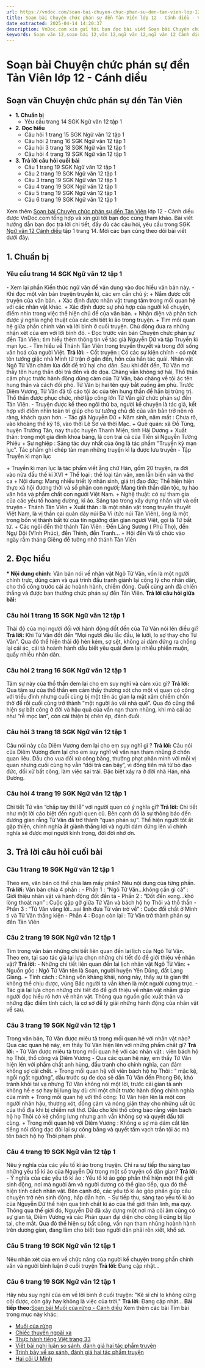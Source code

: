```yaml
---
url: https://vndoc.com/soan-bai-chuyen-chuc-phan-su-den-tan-vien-lop-12-canh-dieu-321540
title: Soạn bài Chuyện chức phán sự đền Tản Viên lớp 12 - Cánh diều - VnDoc.com
date_extracted: 2025-04-14 14:20:37
description: VnDoc.com xin gửi tới bạn đọc bài viết Soạn bài Chuyện chức phán sự đền Tản Viên lớp 12 - Cánh diều. Mời các bạn cùng theo dõi bài viết dưới đây.
keywords: Soạn văn 12,soạn bài 12,văn 12,ngữ văn 12,ngữ văn 12 Cánh diều,soạn ngữ văn 12,giải ngữ văn 12,soạn văn 12 Cánh diều,soạn văn 12 Cánh diều ngắn nhất,soạn bài 12 cánh diều,soạn văn 12 tập 1 trang 14 Cánh diều,Soạn bài Chuyện chức phán sự đền Tản Viên Cánh diều,Soạn bài Chuyện chức phán sự đền Tản Viên,Soạn văn Chuyện chức phán sự đền Tản Viên,Chuyện chức phán sự đền Tản Viên,soạn văn 12 tập 1 trang 14
---
```


# Soạn bài Chuyện chức phán sự đền Tản Viên lớp 12 - Cánh diều
## Soạn văn Chuyện chức phán sự đền Tản Viên
  * **1\. Chuẩn bị**
    * Yêu cầu trang 14 SGK Ngữ văn 12 tập 1
  * **2\. Đọc hiểu**
    * Câu hỏi 1 trang 15 SGK Ngữ văn 12 tập 1
    * Câu hỏi 2 trang 16 SGK Ngữ văn 12 tập 1
    * Câu hỏi 3 trang 18 SGK Ngữ văn 12 tập 1
    * Câu hỏi 4 trang 19 SGK Ngữ văn 12 tập 1
  * **3\. Trả lời câu hỏi cuối bài**
    * Câu 1 trang 19 SGK Ngữ văn 12 tập 1
    * Câu 2 trang 19 SGK Ngữ văn 12 tập 1
    * Câu 3 trang 19 SGK Ngữ văn 12 tập 1
    * Câu 4 trang 19 SGK Ngữ văn 12 tập 1
    * Câu 5 trang 19 SGK Ngữ văn 12 tập 1
    * Câu 6 trang 19 SGK Ngữ văn 12 tập 1

Xem thêm
[Soạn bài Chuyện chức phán sự đền Tản Viên](<https://vndoc.com/soan-bai-chuyen-chuc-phan-su-den-tan-vien-lop-12-canh-dieu-321540>) lớp 12 - Cánh diều được VnDoc.com tổng hợp và xin gửi tới bạn đọc cùng tham khảo. Bài viết hướng dẫn bạn đọc trả lời chi tiết, đầy đủ các câu hỏi, yêu cầu trong SGK [Ngữ văn 12 Cánh diều](<https://vndoc.com/soan-van-12-canh-dieu>) tập 1 trang 14. Mời các bạn cùng theo dõi bài viết dưới đây.
## 1\. Chuẩn bị
### Yêu cầu trang 14 SGK Ngữ văn 12 tập 1
\- Xem lại phần Kiến thức ngữ văn để vận dụng vào đọc hiểu văn bản này.
\- Khi đọc một văn bản truyện truyền kì, các em cần chú ý:
\+ Nắm được cốt truyện của văn bản.
\+ Xác định được nhân vật trung tâm trong mối quan hệ với các nhân vật khác.
\+ Xác định được sự phù hợp của người kể chuyện, điểm nhìn trong việc thể hiện chủ đề của văn bản.
\+ Nhận diện và phân tích được ý nghĩa nghệ thuật của các chi tiết kì ảo trong truyện.
\+ Tìm mối quan hệ giữa phần chính văn và lời bình ở cuối truyện. Chủ động đưa
ra những nhận xét của em với lời bình đó.
\- Đọc trước văn bản Chuyện chức phán sự đền Tản Viên; tìm hiểu thêm thông tin
về tác giả Nguyễn Dữ và tập Truyền kì mạn lục.
\- Tìm hiểu về Thánh Tản Viên trong truyền thuyết và trong đời sống văn hoá của người Việt.
**Trả lời:**
\- Cốt truyện : Có các sự kiện chính - có một tên tướng giặc nhà Minh tử trận ở gần đền, hồn của hắn tác quái. Nhân vật Ngô Tử Văn châm lửa đốt để trừ hại cho dân. Sau khi đốt đền, Tử Văn mơ thấy tên hung thần đòi trả đền và đe dọa. Chàng vẫn không sợ hãi, Thổ thần cảm phục trước hành động dũng cảm của Tử Văn, báo chàng về tội ác tên hung thần và cách đối phó. Tử Văn bị hai tên quỷ bắt xuống âm phủ. Trước Diêm Vương, Tử Văn đã tố cáo tội ác của tên hung thần để hắn bị trừng trị. Thổ thần được phục chức, nhờ lập công lớn Tử Văn giữ chức phán sự đền Tản Viên.
\- Truyện được kể theo ngôi thứ ba, người kể chuyện là tác giả, kết hợp với điểm nhìn toàn tri giúp cho tư tưởng chủ đề của văn bản trở nên rõ ràng, khách quan hơn.
\- Tác giả Nguyễn Dữ
\+ Năm sinh, năm mất : Chưa rõ, vào khoảng thế kỷ 16, vào thời Lê Sơ và thời Mạc.
\+ Quê quán: xã Đỗ Tùng, huyện Trường Tân, nay thuộc huyện Thanh Miện, tỉnh Hải Dương
\+ Xuất thân: trong một gia đình khoa bảng, là con trai cả của Tiến sĩ Nguyễn Tường Phiêu
\+ Sự nghiệp : Sáng tác duy nhất của ông là tác phẩm "Truyền kỳ mạn lục". Tác phẩm ghi chép tản mạn những truyện kì lạ được lưu truyền
\- Tập Truyền kì mạn lục
  
\+ Truyền kì mạn lục là tác phẩm viết ằng chữ Hán, gồm 20 truyện, ra đời vào nửa đầu thế kỉ XVI
\+ Thể loại : thể loại tản văn, xen lẫn biền văn và thơ ca
\+ Nội dung: Mang nhiều triết lý nhân sinh, giá trị đạo đức; Thể hiện hiện thực xã hội đương thời và số phận con người; Mang tinh thần dân tộc, tự hào văn hóa và phẩm chất con người Việt Nam.
\+ Nghệ thuật: có sự tham gia của các yếu tố hoang đường, kì ảo. Sáng tạo trong xây dựng nhân vật và cốt truyện
\- Thánh Tản Viên
\+ Xuất thân : là một nhân vật trong truyền thuyết Việt Nam, là vị thần cai quản dãy núi Ba Vì \(tức núi Tản Viên\), ông là một trong bốn vị thánh bất tử của tín ngưỡng dân gian người Việt, gọi là Tứ bất tử.
\+ Các ngôi đền thờ thánh Tản Viên : Đền Lăng Sương \( Phú Thọ\), đền Ngự Dội \(Vĩnh Phúc\), đền Thính, đền Tranh...
\+ Hội đền Và tổ chức vào ngày rằm tháng Giêng để tưởng nhớ thánh Tản Viên
## 2\. Đọc hiểu
**\* Nội dung chính:** Văn bản nói về nhân vật Ngô Tử Văn, vốn là một người chính trực, dũng cảm và quá trình đấu tranh giành lại công lý cho nhân dân, cho thổ công trước cái ác hoành hành, chiếm đóng. Cuối cùng anh đã chiến thắng và được ban thưởng chức phán sự đền Tản Viên.
**Trả lời câu hỏi giữa bài:**
### Câu hỏi 1 trang 15 SGK Ngữ văn 12 tập 1
Thái độ của mọi người đối với hành động đốt đền của Tử Văn nói lên điều gì?
**Trả lời:**
Khi Tử Văn đốt đền “Mọi người đều lắc đầu, lè lưỡi, lo sợ thay cho Tử Văn”. Qua đó thể hiện thái độ hèn kém, sợ sệt, không ai dám đứng ra chống lại cái ác, cái tà hoành hành dẫu biết yêu quái đem lại nhiều phiền muộn, quấy nhiễu nhân dân.
### Câu hỏi 2 trang 16 SGK Ngữ văn 12 tập 1
Tâm sự này của thổ thần đem lại cho em suy nghĩ và cảm xúc gì?
**Trả lời:**
Qua tâm sự của thổ thần em cảm thấy thương xót cho một vị quan có công với triều đình nhưng cuối cùng bị một tên ác gian lạ mặt xâm chiếm chốn thờ để rồi cuối cùng trở thành “một người áo vải nhà quê”. Qua đó cũng thể hiện sự bất công ở đời và hậu quả của vấn nạn tham nhũng, khi mà cái ác như “rễ mọc lan”, còn cái thiện bị chèn ép, đánh đuổi.
### Câu hỏi 3 trang 18 SGK Ngữ văn 12 tập 1
Câu nói này của Diêm Vương đem lại cho em suy nghĩ gì ?
**Trả lời:**
Câu nói của Diêm Vương đem lại cho em suy nghĩ về vấn nạn tham nhũng ở chốn quan liêu. Dẫu cho vua đối xử công bằng, thưởng phạt phân minh với mỗi vị quan nhưng cuối cùng họ vẫn “dối trá càn bậy”, vì đồng tiền mà từ bỏ đạo đức, đối xử bất công, làm việc sai trái. Đặc biệt xảy ra ở đời nhà Hán, nhà Đường.
### Câu hỏi 4 trang 19 SGK Ngữ văn 12 tập 1
Chi tiết Tử văn “chắp tay thi lễ” với người quen có ý nghĩa gì?
**Trả lời:**
Chi tiết như một lời cáo biệt đến người quen cũ. Bên cạnh đó là sự thông báo đến dương gian rằng Tử Văn đã trở thành “quan phán sự”. Thể hiện người tốt ắt gặp thiện, chính nghĩa ắt giành thắng lợi và người dám đứng lên vì chính nghĩa sẽ được mọi người kính trọng, đời đời nhớ ơn.
## 3\. Trả lời câu hỏi cuối bài
### Câu 1 trang 19 SGK Ngữ văn 12 tập 1
Theo em, văn bản có thể chia làm mấy phần? Nêu nội dung của từng phần.
**Trả lời:**
Văn bản chia 4 phần :
\- Phần 1 : “Ngô Tử Văn...không cần gì cả” : Giới thiệu nhân vật và hành động đốt đền tả
\- Phần 2 : “Đốt đền xong...khó lòng thoát nạn” : Cuộc gặp gỡ giữa Tử Văn và bách hộ họ Thôi và thổ thần
\- Phần 3 : “Tử Văn vâng lời...sai lính đưa Tử văn trở về” : Cuộc đối chất ở Minh ti và Tử Văn thắng kiện
\- Phần 4 : Đoạn còn lại : Tử Văn trở thành phán sự đền Tản Viên
### Câu 2 trang 19 SGK Ngữ văn 12 tập 1
Tìm trong văn bản những chi tiết liên quan đến lai lịch của Ngô Tử Văn. Theo em, tại sao tác giả lại lựa chọn những chi tiết đó để giới thiệu về nhân vật?
**Trả lời:**
\- Những chi tiết liên quan đến lai lịch nhân vật Ngô Tử Văn:
\+ Nguồn gốc : Ngô Tử Văn tên là Soạn, người huyện Yên Dũng, đất Lạng Giang. + Tính cách : Chàng vốn khảng khái, nóng nảy, thấy sự tà gian thì không thể chịu được, vùng Bắc người ta vẫn khen là một người cương trực.
\- Tác giả lại lựa chọn những chi tiết đó để giới thiệu về nhân vật nhằm giúp người đọc hiểu rõ hơn về nhân vật. Thông qua nguồn gốc xuất thân và những đặc điểm tính cách, là cơ sở để lý giải những hành động của nhân vật về sau.
### Câu 3 trang 19 SGK Ngữ văn 12 tập 1
Trong văn bản, Tử Văn được miêu tả trong mối quan hệ với nhân vật nào? Qua các quan hệ này, em thấy Tử Văn hiện lên với những phẩm chất gì?
**Trả lời:**
\- Tử Văn được miêu tả trong mối quan hệ với các nhân vật : viên bách hộ họ Thôi, thổ công và Diêm Vương
\- Qua các quan hệ này, em thấy Tử Văn hiện lên với phẩm chất anh hùng, đấu tranh cho chính nghĩa, can đảm không sợ cái chết.
\+ Trong mối quan hệ với viên bách hộ họ Thôi : “ mặc kệ, ngồi ngất ngưởng”, dẫu trước sự đe dọa sẽ dẫn Tử Văn đến Phong Đô, khó tránh khỏi tai vạ nhưng Tử Văn không nói một lời, trước cái gian tà anh không hề e sợ hay bị lung lay dù chỉ một chút trước hành động chính nghĩa của mình
\+ Trong mối quan hệ với thổ công: Tử Văn hiện lên là một con người nhân hậu, thương xót, đồng cảm và nóng giận thay cho những uất ức của thổ địa khi bị chiếm nơi thờ. Dẫu cho khi thổ công báo rằng viên bách hộ họ Thôi có kẻ chống lưng nhưng anh vẫn không sợ và quyết đấu tới cùng.
\+ Trong mối quan hệ với Diêm Vương : Không e sợ mà dám cất lên tiếng nói dõng dạc đòi lại sự công bằng và quyết tâm vạch trần tội ác mà tên bách hộ họ Thôi phạm phải.
### Câu 4 trang 19 SGK Ngữ văn 12 tập 1
Nêu ý nghĩa của các yếu tố kì ảo trong truyện. Chỉ ra sự tiếp thu sáng tạo những yếu tố kì ảo của Nguyễn Dữ trong một số truyện cổ dân gian?
**Trả lời:**
\- Ý nghĩa của các yếu tố kì ảo : Yếu tố kì ảo góp phần thể hiện một thế giới sinh động, nơi mà người âm và người dương có thể giao tiếp, qua đó thể hiện tính cách nhân vật. Bên cạnh đó, các yếu tố kì ảo góp phần giúp câu chuyện trở nên sinh động, hấp dẫn hơn.
\- Sự tiếp thu, sáng tạo yếu tố kì ảo của Nguyễn Dữ thể hiện qua tính chất kì ảo của thế giới thần linh, ma quỷ. Thông qua thế giới đó, Nguyễn Dữ đã xây dựng một nơi mà cõi âm cũng có sự gian tà, Diêm Vương và các Phán quan đại diện cho công lí cũng bị lấp tai, che mắt. Qua đó thể hiện sự bất công, vấn nạn tham nhũng hoành hành trên dương gian, đang làm cho biết bao người dân phải rên xiết, khổ sở.
### Câu 5 trang 19 SGK Ngữ văn 12 tập 1
Nêu nhận xét của em về chức năng của người kể chuyện trong phần chính văn và người bình luận ở cuối truyện
**Trả lời:**
Đang cập nhật...
### Câu 6 trang 19 SGK Ngữ văn 12 tập 1
Hãy nêu suy nghĩ của em về lời bình ở cuối truyện: "Kẻ sĩ chỉ lo không cứng cỏi được, còn gãy hay không là việc của trời."
**Trả lời:**
Đang cập nhật...
**Bài tiếp theo:**[Soạn bài Muối của rừng - Cánh diều](<https://vndoc.com/soan-bai-muoi-cua-rung-lop-12-canh-dieu-321542>)
Xem thêm các bài Tìm bài trong mục này khác:
  * [Muối của rừng](</soan-bai-muoi-cua-rung-lop-12-canh-dieu-321542>)
  * [Chiếc thuyền ngoài xa](</soan-bai-lop-12-chiec-thuyen-ngoai-xa-104513>)
  * [Thực hành tiếng Việt trang 33](</soan-bai-thuc-hanh-tieng-viet-trang-33-canh-dieu-321544>)
  * [Viết bài nghị luận so sánh, đánh giá hai tác phẩm truyện](</soan-bai-viet-bai-nghi-luan-so-sanh-danh-gia-hai-tac-pham-truyen-canh-dieu-321549>)
  * [Trình bày về so sánh, đánh giá hai tác phẩm truyện](</soan-bai-trinh-bay-ve-so-sanh-danh-gia-hai-tac-pham-truyen-canh-dieu-321550>)
  * [Hai cõi U Minh](</soan-bai-hai-coi-u-minh-canh-dieu-321553>)

